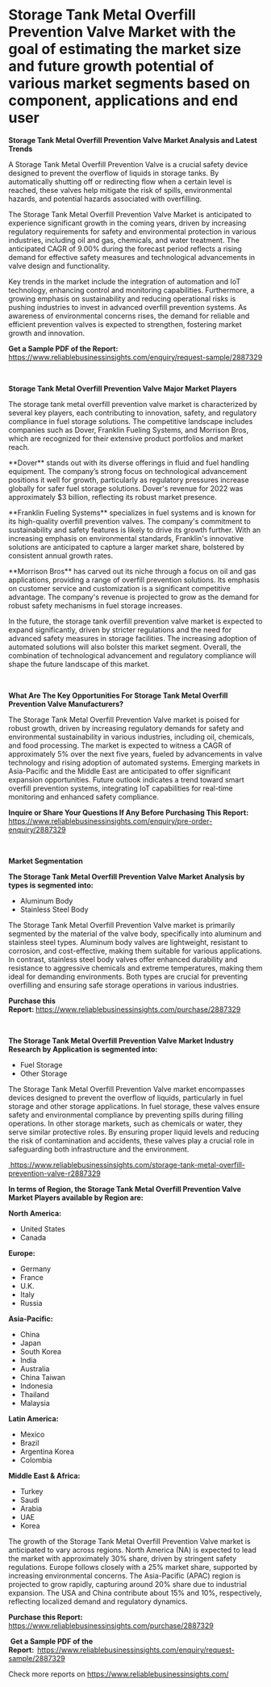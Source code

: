 <p><h1>Storage Tank Metal Overfill Prevention Valve Market with the goal of estimating the market size and future growth potential of various market segments based on component, applications and end user</h1></p><p><strong>Storage Tank Metal Overfill Prevention Valve Market Analysis and Latest Trends</strong></p>
<p><p>A Storage Tank Metal Overfill Prevention Valve is a crucial safety device designed to prevent the overflow of liquids in storage tanks. By automatically shutting off or redirecting flow when a certain level is reached, these valves help mitigate the risk of spills, environmental hazards, and potential hazards associated with overfilling. </p><p>The Storage Tank Metal Overfill Prevention Valve Market is anticipated to experience significant growth in the coming years, driven by increasing regulatory requirements for safety and environmental protection in various industries, including oil and gas, chemicals, and water treatment. The anticipated CAGR of 9.00% during the forecast period reflects a rising demand for effective safety measures and technological advancements in valve design and functionality. </p><p>Key trends in the market include the integration of automation and IoT technology, enhancing control and monitoring capabilities. Furthermore, a growing emphasis on sustainability and reducing operational risks is pushing industries to invest in advanced overfill prevention systems. As awareness of environmental concerns rises, the demand for reliable and efficient prevention valves is expected to strengthen, fostering market growth and innovation.</p></p>
<p><strong>Get a Sample PDF of the Report:&nbsp;</strong> <a href="https://www.reliablebusinessinsights.com/enquiry/request-sample/2887329?utm_campaign=3083&utm_medium=2&utm_source=Github&utm_content=ia&utm_term=14032025&utm_id=storage-tank-metal-overfill-prevention-valve">https://www.reliablebusinessinsights.com/enquiry/request-sample/2887329</a></p>
<p>&nbsp;</p>
<p><strong>Storage Tank Metal Overfill Prevention Valve Major Market Players</strong></p>
<p><p>The storage tank metal overfill prevention valve market is characterized by several key players, each contributing to innovation, safety, and regulatory compliance in fuel storage solutions. The competitive landscape includes companies such as Dover, Franklin Fueling Systems, and Morrison Bros, which are recognized for their extensive product portfolios and market reach.</p><p>**Dover** stands out with its diverse offerings in fluid and fuel handling equipment. The company’s strong focus on technological advancement positions it well for growth, particularly as regulatory pressures increase globally for safer fuel storage solutions. Dover's revenue for 2022 was approximately $3 billion, reflecting its robust market presence.</p><p>**Franklin Fueling Systems** specializes in fuel systems and is known for its high-quality overfill prevention valves. The company's commitment to sustainability and safety features is likely to drive its growth further. With an increasing emphasis on environmental standards, Franklin's innovative solutions are anticipated to capture a larger market share, bolstered by consistent annual growth rates.</p><p>**Morrison Bros** has carved out its niche through a focus on oil and gas applications, providing a range of overfill prevention solutions. Its emphasis on customer service and customization is a significant competitive advantage. The company's revenue is projected to grow as the demand for robust safety mechanisms in fuel storage increases.</p><p>In the future, the storage tank overfill prevention valve market is expected to expand significantly, driven by stricter regulations and the need for advanced safety measures in storage facilities. The increasing adoption of automated solutions will also bolster this market segment. Overall, the combination of technological advancement and regulatory compliance will shape the future landscape of this market.</p></p>
<p>&nbsp;</p>
<p><strong>What Are The Key Opportunities For Storage Tank Metal Overfill Prevention Valve Manufacturers?</strong></p>
<p><p>The Storage Tank Metal Overfill Prevention Valve market is poised for robust growth, driven by increasing regulatory demands for safety and environmental sustainability in various industries, including oil, chemicals, and food processing. The market is expected to witness a CAGR of approximately 5% over the next five years, fueled by advancements in valve technology and rising adoption of automated systems. Emerging markets in Asia-Pacific and the Middle East are anticipated to offer significant expansion opportunities. Future outlook indicates a trend toward smart overfill prevention systems, integrating IoT capabilities for real-time monitoring and enhanced safety compliance.</p></p>
<p><strong>Inquire or Share Your Questions If Any Before Purchasing This Report:</strong> <a href="https://www.reliablebusinessinsights.com/enquiry/pre-order-enquiry/2887329?utm_campaign=3083&utm_medium=2&utm_source=Github&utm_content=ia&utm_term=14032025&utm_id=storage-tank-metal-overfill-prevention-valve">https://www.reliablebusinessinsights.com/enquiry/pre-order-enquiry/2887329</a></p>
<p>&nbsp;</p>
<p><strong>Market Segmentation</strong></p>
<p><strong>The Storage Tank Metal Overfill Prevention Valve Market Analysis by types is segmented into:</strong></p>
<p><ul><li>Aluminum Body</li><li>Stainless Steel Body</li></ul></p>
<p><p>The Storage Tank Metal Overfill Prevention Valve market is primarily segmented by the material of the valve body, specifically into aluminum and stainless steel types. Aluminum body valves are lightweight, resistant to corrosion, and cost-effective, making them suitable for various applications. In contrast, stainless steel body valves offer enhanced durability and resistance to aggressive chemicals and extreme temperatures, making them ideal for demanding environments. Both types are crucial for preventing overfilling and ensuring safe storage operations in various industries.</p></p>
<p><strong>Purchase this Report:&nbsp;</strong><a href="https://www.reliablebusinessinsights.com/purchase/2887329?utm_campaign=3083&utm_medium=2&utm_source=Github&utm_content=ia&utm_term=14032025&utm_id=storage-tank-metal-overfill-prevention-valve">https://www.reliablebusinessinsights.com/purchase/2887329</a></p>
<p>&nbsp;</p>
<p><strong>The Storage Tank Metal Overfill Prevention Valve Market Industry Research by Application is segmented into:</strong></p>
<p><ul><li>Fuel Storage</li><li>Other Storage</li></ul></p>
<p><p>The Storage Tank Metal Overfill Prevention Valve market encompasses devices designed to prevent the overflow of liquids, particularly in fuel storage and other storage applications. In fuel storage, these valves ensure safety and environmental compliance by preventing spills during filling operations. In other storage markets, such as chemicals or water, they serve similar protective roles. By ensuring proper liquid levels and reducing the risk of contamination and accidents, these valves play a crucial role in safeguarding both infrastructure and the environment.</p></p>
<p><a href="https://www.reliablebusinessinsights.com/storage-tank-metal-overfill-prevention-valve-r2887329?utm_campaign=3083&utm_medium=2&utm_source=Github&utm_content=ia&utm_term=14032025&utm_id=storage-tank-metal-overfill-prevention-valve">&nbsp;https://www.reliablebusinessinsights.com/storage-tank-metal-overfill-prevention-valve-r2887329</a></p>
<p><strong>In terms of Region, the Storage Tank Metal Overfill Prevention Valve Market Players available by Region are:</strong></p>
<p>
    <p> <strong> North America: </strong>
        <ul>
            <li>United States</li>
            <li>Canada</li>
        </ul>
        </p> 
    <p> <strong> Europe: </strong>
        <ul>
            <li>Germany</li>
            <li>France</li>
            <li>U.K.</li>
            <li>Italy</li>
            <li>Russia</li>
        </ul>
        </p> 
    <p> <strong> Asia-Pacific: </strong>
        <ul>
            <li>China</li>
            <li>Japan</li>
            <li>South Korea</li>
            <li>India</li>
            <li>Australia</li>
            <li>China Taiwan</li>
            <li>Indonesia</li>
            <li>Thailand</li>
            <li>Malaysia</li>
        </ul>
        </p> 
    <p> <strong> Latin America: </strong>
        <ul>
            <li>Mexico</li>
            <li>Brazil</li>
            <li>Argentina Korea</li>
            <li>Colombia</li>
        </ul>
        </p> 
    <p> <strong> Middle East & Africa: </strong>
        <ul>
            <li>Turkey</li>
            <li>Saudi</li>
            <li>Arabia</li>
            <li>UAE</li>
            <li>Korea</li>
        </ul>
    </p>
    </p>
<p><p>The growth of the Storage Tank Metal Overfill Prevention Valve market is anticipated to vary across regions. North America (NA) is expected to lead the market with approximately 30% share, driven by stringent safety regulations. Europe follows closely with a 25% market share, supported by increasing environmental concerns. The Asia-Pacific (APAC) region is projected to grow rapidly, capturing around 20% share due to industrial expansion. The USA and China contribute about 15% and 10%, respectively, reflecting localized demand and regulatory dynamics.</p></p>
<p><strong>Purchase this Report: </strong><a href="https://www.reliablebusinessinsights.com/purchase/2887329?utm_campaign=3083&utm_medium=2&utm_source=Github&utm_content=ia&utm_term=14032025&utm_id=storage-tank-metal-overfill-prevention-valve">https://www.reliablebusinessinsights.com/purchase/2887329</a></p>
<p>&nbsp;<strong>Get a Sample PDF of the Report:&nbsp;&nbsp;</strong><a href="https://www.reliablebusinessinsights.com/enquiry/request-sample/2887329?utm_campaign=3083&utm_medium=2&utm_source=Github&utm_content=ia&utm_term=14032025&utm_id=storage-tank-metal-overfill-prevention-valve">https://www.reliablebusinessinsights.com/enquiry/request-sample/2887329</a></p>
<p><strong></strong></p>
<p>Check more reports on <a href="https://www.reliablebusinessinsights.com/?utm_campaign=3083&utm_medium=2&utm_source=Github&utm_content=ia&utm_term=14032025&utm_id=storage-tank-metal-overfill-prevention-valve">https://www.reliablebusinessinsights.com/</a></p>